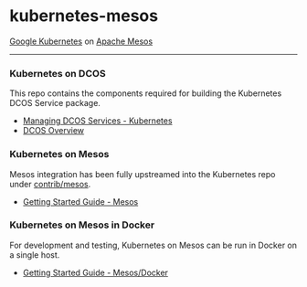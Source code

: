 kubernetes-mesos
================

[Google Kubernetes](https://github.com/GoogleCloudPlatform/kubernetes) on [Apache Mesos](http://mesos.apache.org/)

----------------

### Kubernetes on DCOS

This repo contains the components required for building the Kubernetes DCOS Service package.

- [Managing DCOS Services - Kubernetes](https://docs.mesosphere.com/services/kubernetes/)
- [DCOS Overview](https://docs.mesosphere.com/)

### Kubernetes on Mesos

Mesos integration has been fully upstreamed into the Kubernetes repo under [contrib/mesos](https://github.com/GoogleCloudPlatform/kubernetes/tree/master/contrib/mesos).

- [Getting Started Guide - Mesos](https://github.com/GoogleCloudPlatform/kubernetes/blob/master/docs/getting-started-guides/mesos.md)

### Kubernetes on Mesos in Docker

For development and testing, Kubernetes on Mesos can be run in Docker on a single host.

- [Getting Started Guide - Mesos/Docker](https://github.com/GoogleCloudPlatform/kubernetes/blob/master/docs/getting-started-guides/mesos-docker.md)
